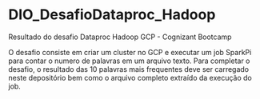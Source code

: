 # DIO_DesafioDataproc_Hadoop
Resultado do desafio Dataproc Hadoop GCP - Cognizant Bootcamp

O desafio consiste em criar um cluster no GCP e executar um job SparkPi para contar o numero de palavras em um arquivo texto. Para completar o desafio, o resultado das 10 palavras mais frequentes deve ser carregado neste depositório bem como o arquivo completo extraído da execução do job. 
